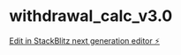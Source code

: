 # withdrawal_calc_v3.0

[Edit in StackBlitz next generation editor ⚡️](https://stackblitz.com/~/github.com/jaybeckham/withdrawal_calc_v3.0)